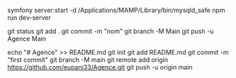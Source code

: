 symfony server:start -d
/Applications/MAMP/Library/bin/mysqld_safe 
npm run dev-server

git status
git add .
git commit -m "nom"
git branch -M Main
git push -u Agence Main

 
echo "# Agence" >> README.md
git init
git add README.md
git commit -m "first commit"
git branch -M main
git remote add origin https://github.com/eupani33/Agence.git
git push -u origin main